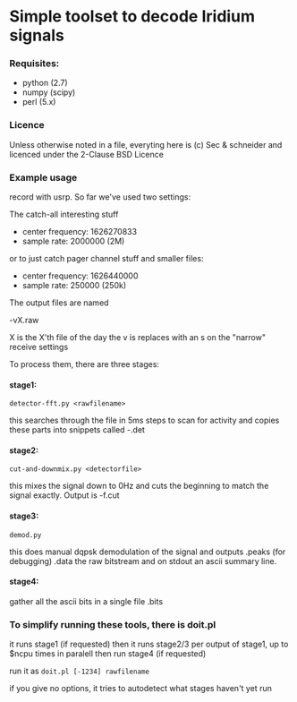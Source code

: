 # Simple toolset to decode Iridium signals

### Requisites:

 * python (2.7)
 * numpy (scipy)
 * perl (5.x)

### Licence

Unless otherwise noted in a file, everyting here is 
(c) Sec & schneider 
and licenced under the 2-Clause BSD Licence

### Example usage

record with usrp. So far we've used two settings:

The catch-all interesting stuff
 * center frequency: 1626270833
 * sample rate: 2000000 (2M)

or to just catch pager channel stuff and smaller files:
 * center frequency: 1626440000
 * sample rate: 250000 (250k)

The output files are named

<date>-vX.raw

X is the X'th file of the day
the v is replaces with an s on the "narrow" receive settings


To process them, there are three stages:

#### stage1:

`detector-fft.py <rawfilename>`

this searches through the file in 5ms steps to scan for activity
and copies these parts into snippets called <rawfilename>-<timestamp>.det

#### stage2:

`cut-and-downmix.py <detectorfile>`

this mixes the signal down to 0Hz and cuts the beginning to match
the signal exactly. Output is <detfile>-f<frequency>.cut

#### stage3:

`demod.py`

this does manual dqpsk demodulation of the signal and outputs
<cutfile>.peaks (for debugging)
<cutfile>.data the raw bitstream
and on stdout an ascii summary line.

#### stage4: 

gather all the ascii bits in a single file <rawfilename>.bits

### To simplify running these tools, there is doit.pl

it runs stage1 (if requested)
then
it runs stage2/3 per output of stage1, up to $ncpu times in paralell
then
run stage4 (if requested)

run it as `doit.pl [-1234] rawfilename`

if you give no options, it tries to autodetect what stages
haven't yet run
